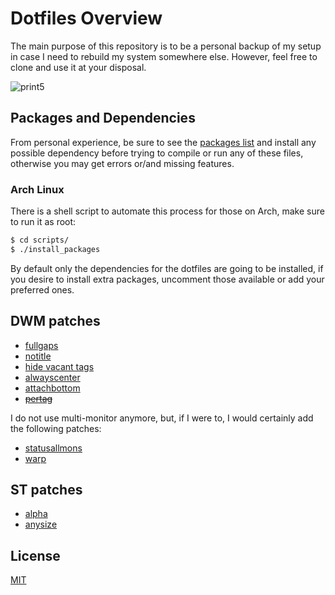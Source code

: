 # Dotfiles Overview
The main purpose of this repository is to be a personal backup of my setup in case I need to rebuild my system somewhere else. However, feel free to clone and use it at your disposal.

![print5](https://user-images.githubusercontent.com/63078965/137219245-94bfd290-556a-4184-a3ad-ed3ffe248e26.png)

## Packages and Dependencies
From personal experience, be sure to see the [packages list](https://github.com/orpheustaken/dotfiles/tree/master/packages) and install any possible dependency before trying to compile or run any of these files, otherwise you may get errors or/and missing features.

### Arch Linux
There is a shell script to automate this process for those on Arch, make sure to run it as root:
```bash
$ cd scripts/
$ ./install_packages
```
By default only the dependencies for the dotfiles are going to be installed, if you desire to install extra packages, uncomment those available or add your preferred ones.

## DWM patches
* [fullgaps](https://dwm.suckless.org/patches/fullgaps/)
* [notitle](https://dwm.suckless.org/patches/notitle/)
* [hide vacant tags](https://dwm.suckless.org/patches/hide_vacant_tags/)
* [alwayscenter](https://dwm.suckless.org/patches/alwayscenter/)
* [attachbottom](https://dwm.suckless.org/patches/attachbottom/)
* ~~[pertag](https://dwm.suckless.org/patches/pertag)~~

I do not use multi-monitor anymore, but, if I were to, I would certainly add the following patches:

* [statusallmons](https://dwm.suckless.org/patches/statusallmons/)
* [warp](https://dwm.suckless.org/patches/warp/)

## ST patches
* [alpha](https://st.suckless.org/patches/alpha/)
* [anysize](https://st.suckless.org/patches/anysize/)

## License
[MIT](https://choosealicense.com/licenses/mit/)
